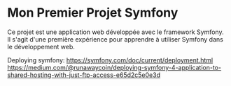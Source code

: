 # Mon Premier Projet Symfony

Ce projet est une application web développée avec le framework Symfony. Il s'agit d'une première expérience pour apprendre à utiliser Symfony dans le développement web.


Deploying symfony:
https://symfony.com/doc/current/deployment.html
https://medium.com/@runawaycoin/deploying-symfony-4-application-to-shared-hosting-with-just-ftp-access-e65d2c5e0e3d

